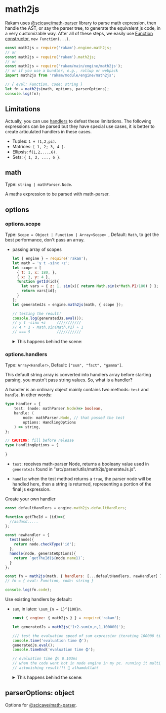 ﻿# math2js

Rakam uses [@scicave/math-parser][math-parser] library to parse math
expression, then handle the AST, or say the parser tree, to generate the equivalent js code,
in a very customizable way. After all of these steps, we easily use
[Function constructor](https://developer.mozilla.org/en-US/docs/Web/JavaScript/Reference/Global_Objects/Function#Constructor), `new Function(...)`.

```js
const math2js = require('rakam').engine.math2js;
// or
const math2js = require('rakam').math2js;
// or
const math2js = require('rakam/main/engine/math2js');
// or if you use a bundler, e.g., rollup or webpack
import math2js from 'rakam/module/engine/math2js';

// { eval: Function, code: string }
let fn = math2js(math, options, parserOptions);
console.log(fn); 
```

## Limitations

Actually, you can use [handlers](#options.handlers) to defeat these limitations. The following expressions can be parsed but they have special use cases, it is better to create articulated handlers in these cases.  

- Tuples: `1 + (1,2,pi)`.
- Matrices: `[ 1, 2; 3, 4 ]`.
- Ellipsis: `f(1,2,...,6)`.
- Sets: `{ 1, 2, ..., 6 }`.

## math

Type: `string | mathParser.Node`.

A maths expression to be parsed with math-parser.

## options

### options.scope
Type: `Scope = Object | Function | Array<Scope> `, Default: `Math`, to get the best performance, don't pass an array.

- passing array of scopes

  ```js
  let { engine } = require('rakam');
  let math = 'y t -sinx +z';
  let scope = [
    { t: 1, x: 180, },
    { x: 3, y: 4 },
    function getId(id){
      let vars = { z: 1, sin(x){ return Math.sin(x*Math.PI/180) } };
      return vars[id];
    }
  ];
  let generatedJs = engine.math2js(math, { scope });

  // testing the result!
  console.log(generatedJs.eval());
  // y t -sinx +z     ///////////
  // 4 * 1 - Math.sin(Math.PI) + 1
  // === 5            ///////////
  ```

  <details><summary>This happens behind the scene:</summary>

  ```js
  // behind the scene
  let scope = [
    { t: 1, x: 180, },
    { x: 3, y: 4 },
    function getId(id){
      let vars = { z: 1, sin(x){ return Math.sin(x*Math.PI/180) } };
      return vars[id];
    }
  ];

  generatedJs.eval = (function anonymous(scope) {
    function __scicave_rakam_getId__(id) {
      if (typeof scope[0] === 'object' && scope[0].hasOwnProperty(id)) {
        return scope[0][id];
      }
      else if (typeof scope[0] === 'function' && (a = scope[0](id)) && a !== undefined) {
        return a;
      }
      else if (typeof scope[1] === 'object' && scope[1].hasOwnProperty(id)) {
        return scope[1][id];
      }
      else if (typeof scope[1] === 'function' && (a = scope[1](id)) && a !== undefined) {
        return a;
      }
      else if (typeof scope[2] === 'object' && scope[2].hasOwnProperty(id)) {
        return scope[2][id];
      }
      else if (typeof scope[2] === 'function' && (a = scope[2](id)) && a !== undefined) {
        return a;
      }
      else {
        throw new Error('the scope array has no valid scope in it.');
      }
    }
    return ()=>__scicave_rakam_getId__('y') * __scicave_rakam_getId__('t') - __scicave_rakam_getId__('sin')(__scicave_rakam_getId__('x')) + __scicave_rakam_getId__('z');
  })(scope);
  ```
  
  </details>

### options.handlers
Type: `Array<Handler>`, Default: `["sum", "fact", "gamma"]`.

This default string array is converted into handlers array before starting parsing, you mustn't pass string values. So, what is a handler?

A handler is an ordinary object mainly contains two methods: `test` and `handle`. In other words: 

````typescript
type Handler = {
    test: (node: mathParser.Node)=> boolean,
    handle: (
    	node: mathParser.Node, // that passed the test
    	options: HandlingOptions
    ) => string,
};

// CAUTION: fill before release
type HandlingOptions = {
    
}
````

- `test`: receives math-parser Node, returns a booleany value used in `generateJs` found in "src/parser/utils/math2js/generateJs.js".

- `handle`: when the test method returns a `true`, the parser node will be handled here, then a string is returned, representing a portion of the final js expression.

Create your own handler

```js
const defaultHandlers = engine.math2js.defaultHandlers;

function getTheId = (id)=>{
  //asdasd.....
};

const newHandler = {
  test(node){
    return node.checkType('id');
  },
  handle(node, generateOptions){
    return `getTheId(${node.name})`;
  }
};

const fn = math2js(math, { handlers: [...defaultHandlers, newHandler] });
// fn = { eval: Function, code: string }

console.log(fn.code);
```

Use existing handlers by default:

- `sum`, in latex: `\sum_{n = 1}^{100}n`.

  ```js
  const { engine: { math2js } } = require('rakam');
  
  let generatedJs = math2js('1+2-sum(n,n,1,100000)');
  
  /// test the evaluation speed of sum expression iterating 100000 time.
  console.time('evaluation time ⌚');
  generatedJs.eval();
  console.timeEnd('evaluation time ⌚');
  
  // evaluation time ⌚: 0.103ms
  // when the code went hot in node engine in my pc. running it multiple times.
  // astonishing result!!! 💖 alhamdullah!
  ```

  <details><summary>This happens behind the scene:</summary>

  ```js
  // this happens behind the scene:
  let func = eval(generatedJs.code);
  // or
  let func = (scope)=>{
    // scope is the passed object to math2js or by default is Math
    function __scicave_rakam_egvjeuqa__(){
      let _ = 0
      for(var n = 1; n <= 100000; n++){
        _ += n;
      }
      return _; 
    }
    return ()=>1 + 2 - __scicave_rakam_egvjeuqa__();
  }
  generatedJs.eval = func(Math);
  ```

  </details>

## parserOptions: object

Options for [@scicave/math-parser][math-parser].

[math-parser]: https://github.com/scicave/math-parser

